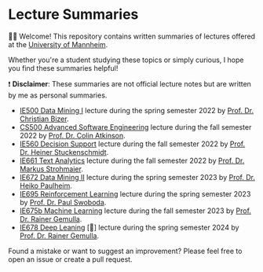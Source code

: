 # Lecture Summaries

👋🏼 Welcome! This repository contains written summaries of lectures offered at the [University of Mannheim](https://www.uni-mannheim.de/en/).

Whether you're a student studying these topics or simply curious, I hope you find these summaries helpful!

❗ **Disclaimer**: These summaries are not official lecture notes but are written by me as personal summaries.

- [IE500 Data Mining I](https://www.uni-mannheim.de/dws/teaching/course-details/courses-for-master-candidates/course-archive/fss-2022/ie-500-data-mining/) lecture during the spring semester 2022 by [Prof. Dr. Christian Bizer](https://www.uni-mannheim.de/dws/people/professors/prof-dr-christian-bizer/).
- [CS500 Advanced Software Engineering](https://www.wim.uni-mannheim.de/atkinson/teaching/#c144162) lecture during the fall semester 2022 by [Prof. Dr. Colin Atkinson](https://www.wim.uni-mannheim.de/atkinson/).
- [IE560 Decision Support](https://www.uni-mannheim.de/dws/teaching/course-details/courses-for-master-candidates/ie-560-decision-support/) lecture during the fall semester 2022 by [Prof. Dr. Heiner Stuckenschmidt](https://www.uni-mannheim.de/dws/people/professors/prof-dr-heiner-stuckenschmidt/).
- [IE661 Text Analytics](https://www.bwl.uni-mannheim.de/strohmaier/lehre/masterkurse/ie-661-is-661-text-analytics/) lecture during the fall semester 2022 by [Prof. Dr. Markus Strohmaier](https://www.bwl.uni-mannheim.de/strohmaier/).
- [IE672 Data Mining II](https://www.uni-mannheim.de/dws/teaching/course-details/courses-for-master-candidates/ie-672-data-mining-2/) lecture during the spring semester 2023 by [Prof. Dr. Heiko Paulheim](https://www.uni-mannheim.de/dws/people/professors/prof-dr-heiko-paulheim/).
- [IE695 Reinforcement Learning](http://www.paulswoboda.net/rl2023/) lecture during the spring semester 2023 by [Prof. Dr. Paul Swoboda](http://www.paulswoboda.net/).
- [IE675b Machine Learning](https://www.uni-mannheim.de/dws/teaching/course-details/courses-for-master-candidates/ie-675b-machine-learning/) lecture during the fall semester 2023 by [Prof. Dr. Rainer Gemulla](https://www.uni-mannheim.de/dws/people/professors/prof-dr-rainer-gemulla/).
- [IE678 Deep Leaning](https://www.uni-mannheim.de/dws/teaching/course-details/courses-for-master-candidates/ie-678-deep-learning/) [🚧] lecture during the spring semester 2024 by [Prof. Dr. Rainer Gemulla](https://www.uni-mannheim.de/dws/people/professors/prof-dr-rainer-gemulla/).


Found a mistake or want to suggest an improvement? Please feel free to open an issue or create a pull request.
